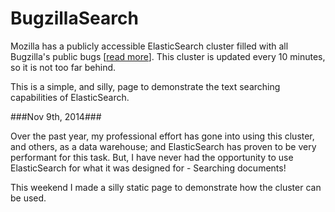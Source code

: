 BugzillaSearch
==============

Mozilla has a publicly accessible ElasticSearch cluster filled with all
Bugzilla's public bugs [[read more](https://wiki.mozilla.org/BMO/ElasticSearch)].
This cluster is updated every 10 minutes, so it is not too far behind.

This is a simple, and silly, page to demonstrate the text searching
capabilities of ElasticSearch.


###Nov 9th, 2014###

Over the past year, my professional effort has gone into using this cluster,
and others, as a data warehouse; and ElasticSearch has proven to be very
performant for this task.   But, I have never had the opportunity to use
ElasticSearch for what it was designed for - Searching documents!

This weekend I made a silly static page to demonstrate how the cluster can be
used.


